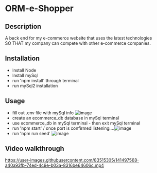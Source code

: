 # ORM-e-Shopper
## Description
A back end for my e-commerce website that uses the latest technologies SO THAT my company can compete with other e-commerce companies.

## Installation
  - Install Node
  - Install mySql 
  - run 'npm install' through terminal
  - run mySql2 installation
 
 ## Usage 
  - fill out .env file with mySql info ![image](https://user-images.githubusercontent.com/83515305/141494242-f3f97838-1120-4817-a76e-888872646c21.png)
  - create an ecommerce_db database in mySql terminal
  - use ecommerce_db in mySql terminal - then exit mySql terminal
  - run 'npm start' / once port is confirmed listening....![image](https://user-images.githubusercontent.com/83515305/141495504-9b72272a-01e0-46b9-ad0f-44cfc473ad18.png)
  - run 'npm run seed'
  ![image](https://user-images.githubusercontent.com/83515305/141495706-bd7d98ff-5522-4bed-b897-b78911b37d13.png)

## Video walkthrough



https://user-images.githubusercontent.com/83515305/141497568-a40a93fb-74ed-4c9e-b03a-8316be64606c.mp4

